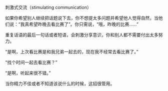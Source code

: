 刺激式交流（stimulating communication）

如果你希望别人继续把话题说下去，你不想提太多问题并希望他人觉得自然，当他们说：“我真希望昨晚去看比赛了”。你只需说，“哦，昨晚的比赛……”

重复话语的最后一句话或者短语，会刺激分享意识，你和别人都不需要付出太多努力。

“是啊，上次看比赛是和我兄弟一起去的，现在我不经常去看比赛了。”

“找个时间一起去看比赛？”

“是啊，听起来很不错。”

当你精力不佳或者不知道该说什么的时候，这招很管用。
